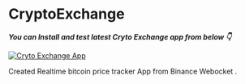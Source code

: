 # CryptoExchange

***You can Install and test latest Cryto Exchange app from below 👇***

[![Cryto Exchange App](https://img.shields.io/badge/CrytoExchangeApp💰-APK-red.svg?style=for-the-badge&logo=android)](https://github.com/AbhishekTiwariAndroid/CryptoExchange/blob/master/app-debug.apk)



Created Realtime bitcoin price tracker App from Binance Webocket . 

